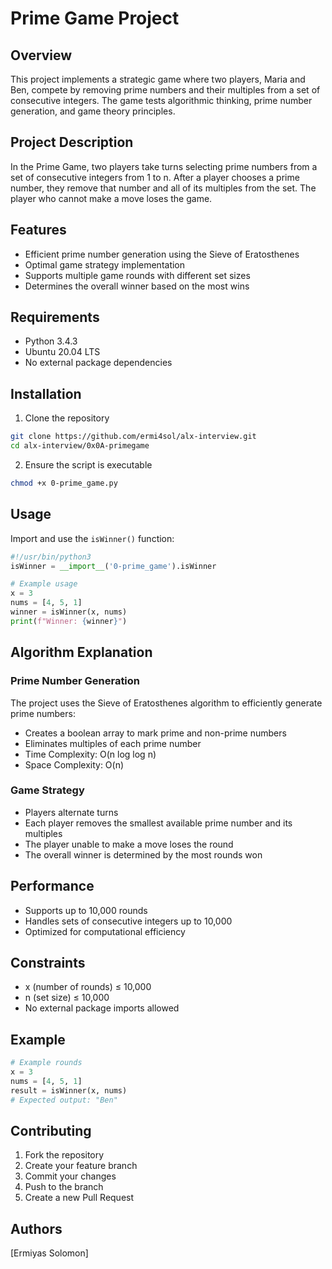 # Prime Game Project

## Overview
This project implements a strategic game where two players, Maria and Ben, compete by removing prime numbers and their multiples from a set of consecutive integers. The game tests algorithmic thinking, prime number generation, and game theory principles.

## Project Description
In the Prime Game, two players take turns selecting prime numbers from a set of consecutive integers from 1 to n. After a player chooses a prime number, they remove that number and all of its multiples from the set. The player who cannot make a move loses the game.

## Features
- Efficient prime number generation using the Sieve of Eratosthenes
- Optimal game strategy implementation
- Supports multiple game rounds with different set sizes
- Determines the overall winner based on the most wins

## Requirements
- Python 3.4.3
- Ubuntu 20.04 LTS
- No external package dependencies

## Installation
1. Clone the repository
```bash
git clone https://github.com/ermi4sol/alx-interview.git
cd alx-interview/0x0A-primegame
```

2. Ensure the script is executable
```bash
chmod +x 0-prime_game.py
```

## Usage
Import and use the `isWinner()` function:
```python
#!/usr/bin/python3
isWinner = __import__('0-prime_game').isWinner

# Example usage
x = 3
nums = [4, 5, 1]
winner = isWinner(x, nums)
print(f"Winner: {winner}")
```

## Algorithm Explanation
### Prime Number Generation
The project uses the Sieve of Eratosthenes algorithm to efficiently generate prime numbers:
- Creates a boolean array to mark prime and non-prime numbers
- Eliminates multiples of each prime number
- Time Complexity: O(n log log n)
- Space Complexity: O(n)

### Game Strategy
- Players alternate turns
- Each player removes the smallest available prime number and its multiples
- The player unable to make a move loses the round
- The overall winner is determined by the most rounds won

## Performance
- Supports up to 10,000 rounds
- Handles sets of consecutive integers up to 10,000
- Optimized for computational efficiency

## Constraints
- x (number of rounds) ≤ 10,000
- n (set size) ≤ 10,000
- No external package imports allowed

## Example
```python
# Example rounds
x = 3
nums = [4, 5, 1]
result = isWinner(x, nums)
# Expected output: "Ben"
```

## Contributing
1. Fork the repository
2. Create your feature branch
3. Commit your changes
4. Push to the branch
5. Create a new Pull Request

## Authors
[Ermiyas Solomon]
